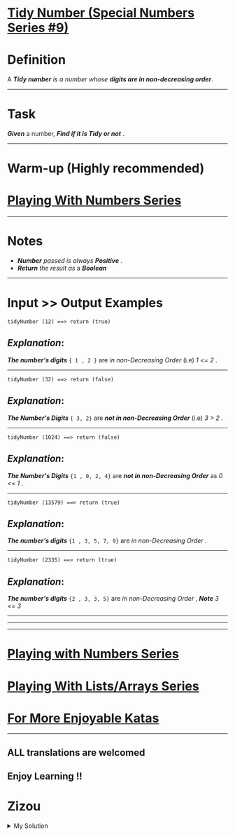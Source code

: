 # [Tidy Number (Special Numbers Series #9)](https://www.codewars.com/kata/5a87449ab1710171300000fd)

# Definition

A **_Tidy number_** _is a number whose_ **_digits are in non-decreasing order_**.

---

# Task

**_Given_** a number, **_Find if it is Tidy or not_** .

---

# Warm-up (Highly recommended)

# [Playing With Numbers Series](https://www.codewars.com/collections/playing-with-numbers)

---

# Notes

- **_Number_** _passed is always_ **_Positive_** .
- **_Return_** _the result as_ a **_Boolean_**

---

# Input >> Output Examples

```
tidyNumber (12) ==> return (true)
```

## **_Explanation_**:

**_The number's digits_** `{ 1 , 2 }` are _in non-Decreasing Order_ (i.e) _1 <= 2_ .

---

```
tidyNumber (32) ==> return (false)
```

## **_Explanation_**:

**_The Number's Digits_** `{ 3, 2}` are **_not in non-Decreasing Order_** (i.e) _3 > 2_ .

---

```
tidyNumber (1024) ==> return (false)
```

## **_Explanation_**:

**_The Number's Digits_** `{1 , 0, 2, 4}` are **_not in non-Decreasing Order_** as _0 <= 1_ .

---

```
tidyNumber (13579) ==> return (true)
```

## **_Explanation_**:

**_The number's digits_** `{1 , 3, 5, 7, 9}` are _in non-Decreasing Order_ .

---

```
tidyNumber (2335) ==> return (true)
```

## **_Explanation_**:

**_The number's digits_** `{2 , 3, 3, 5}` are _in non-Decreasing Order_ , **_Note_** _3 <= 3_

---

---

---

# [Playing with Numbers Series](https://www.codewars.com/collections/playing-with-numbers)

# [Playing With Lists/Arrays Series](https://www.codewars.com/collections/playing-with-lists-slash-arrays)

# [For More Enjoyable Katas](http://www.codewars.com/users/MrZizoScream/authored)

---

## ALL translations are welcomed

## Enjoy Learning !!

# Zizou

<details><summary>My Solution</summary>

```js
function tidyNumber(n) {
  return +[...n.toString()].sort().join("") === n;
}
```

</details>

